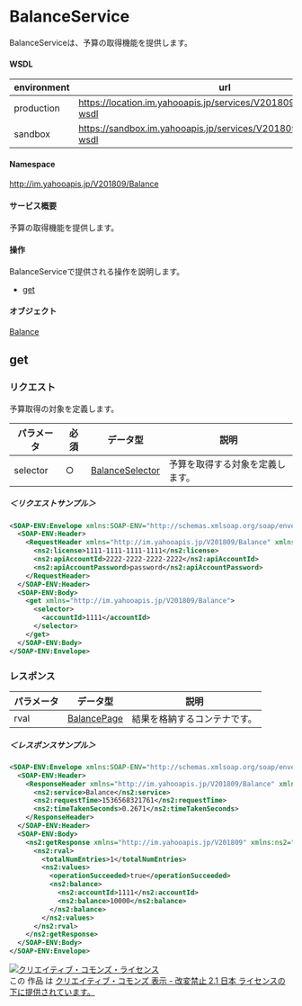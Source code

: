 # BalanceService
BalanceServiceは、予算の取得機能を提供します。
#### WSDL
| environment | url |
|---|---|
| production  | https://location.im.yahooapis.jp/services/V201809/BalanceService?wsdl|
| sandbox  | https://sandbox.im.yahooapis.jp/services/V201809/BalanceService?wsdl|
#### Namespace
http://im.yahooapis.jp/V201809/Balance
#### サービス概要
予算の取得機能を提供します。
#### 操作
BalanceServiceで提供される操作を説明します。

+ [get](#get)

#### オブジェクト
[Balance](../data/Balance)

## get

### リクエスト
予算取得の対象を定義します。

| パラメータ | 必須 | データ型 | 説明 |
|---|---|---|---|
| selector | ○ | [BalanceSelector](../data/Balance/BalanceSelector.md) | 予算を取得する対象を定義します。 |

##### ＜リクエストサンプル＞
```xml
<SOAP-ENV:Envelope xmlns:SOAP-ENV="http://schemas.xmlsoap.org/soap/envelope/">
  <SOAP-ENV:Header>
    <RequestHeader xmlns="http://im.yahooapis.jp/V201809/Balance" xmlns:ns2="http://im.yahooapis.jp/V201809">
      <ns2:license>1111-1111-1111-1111</ns2:license>
      <ns2:apiAccountId>2222-2222-2222-2222</ns2:apiAccountId>
      <ns2:apiAccountPassword>password</ns2:apiAccountPassword>
    </RequestHeader>
  </SOAP-ENV:Header>
  <SOAP-ENV:Body>
    <get xmlns="http://im.yahooapis.jp/V201809/Balance">
      <selector>
        <accountId>1111</accountId>
      </selector>
    </get>
  </SOAP-ENV:Body>
</SOAP-ENV:Envelope>
```

### レスポンス
| パラメータ | データ型 | 説明 |
|---|---|---|
| rval | [BalancePage](../data/Balance/BalancePage.md) | 結果を格納するコンテナです。 |

##### ＜レスポンスサンプル＞
```xml
<SOAP-ENV:Envelope xmlns:SOAP-ENV="http://schemas.xmlsoap.org/soap/envelope/">
  <SOAP-ENV:Header>
    <ResponseHeader xmlns="http://im.yahooapis.jp/V201809/Balance" xmlns:ns2="http://im.yahooapis.jp/V201809">
      <ns2:service>Balance</ns2:service>
      <ns2:requestTime>1536568321761</ns2:requestTime>
      <ns2:timeTakenSeconds>0.2671</ns2:timeTakenSeconds>
    </ResponseHeader>
  </SOAP-ENV:Header>
  <SOAP-ENV:Body>
    <ns2:getResponse xmlns="http://im.yahooapis.jp/V201809" xmlns:ns2="http://im.yahooapis.jp/V201809/Balance">
      <ns2:rval>
        <totalNumEntries>1</totalNumEntries>
        <ns2:values>
          <operationSucceeded>true</operationSucceeded>
          <ns2:balance>
            <ns2:accountId>1111</ns2:accountId>
            <ns2:balance>10000</ns2:balance>
          </ns2:balance>
        </ns2:values>
      </ns2:rval>
    </ns2:getResponse>
  </SOAP-ENV:Body>
</SOAP-ENV:Envelope>
```

<a rel="license" href="http://creativecommons.org/licenses/by-nd/2.1/jp/"><img alt="クリエイティブ・コモンズ・ライセンス" style="border-width:0" src="https://i.creativecommons.org/l/by-nd/2.1/jp/88x31.png" /></a><br />この 作品 は <a rel="license" href="http://creativecommons.org/licenses/by-nd/2.1/jp/">クリエイティブ・コモンズ 表示 - 改変禁止 2.1 日本 ライセンスの下に提供されています。</a>
